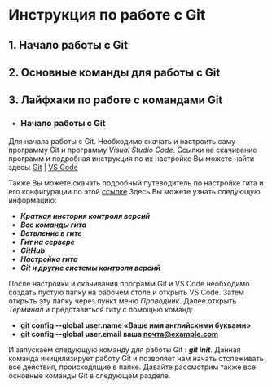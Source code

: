 # Инструкция по работе с Git
 
## 1. Начало работы с Git

## 2. Основные команды для работы с Git
 
## 3. Лайфхаки по работе с командами Git

- ### Начало работы с Git ###

Для начала работы с Git. Необходимо скачать и настроить саму программу Git и программу *Visual Studio Code*. Ссылки на скачивание программ и подробная инструкция по их настройке Вы можете найти здесь: [Git](https://git-scm.com/book/ru/v2/Введение-Установка-Git) | [VS Code](https://code.visualstudio.com)

Также Вы можете скачать подробный путеводитель по настройке гита и его конфигурации по этой [ссылке](https://git-scm.com/book/ru/v2)
Здесь Вы можете узнать следующую информацию:

* _**Краткая инстория контроля версий**_
* _**Все команды гита**_
* _**Ветвление в гите**_
* _**Гит на сервере**_
* _**GitHub**_
* _**Настройка гита**_
* _**Git и другие системы контроля версий**_

После настройки и скачивания программ Git и VS Code необходимо создать пустую папку на рабочем столе и открыть VS Code. Затем открыть эту папку через пункт меню *Проводник*. Далее открыть *Терминал* и представиться гиту с помощью команд:

- **git config --global user.name «Ваше имя английскими буквами»**
- **git config --global user.email ваша почта@example.com**

И запускаем следующую команду для работы Git :  ***git init***.
Данная команда иницилизирует работу Git и позволяет нам начать отслеживать все действия, происходящие в папке.
Давайте рассмотрим также все основные команды Git в следующем разделе.

